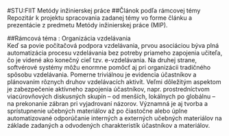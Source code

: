 #STU:FIIT Metódy inžinierskej práce
##Článok podľa rámcovej témy
Repozitár k projektu spracovania zadanej témy vo forme článku a prezentácie z predmetu Metódy inžinierskej práce (MIP). 

##Rámcová téma : Organizácia vzdelávania  
Keď sa povie počítačová podpora vzdelávania, prvou asociáciou býva plná automatizácia procesu vzdelávania bez potreby priameho zapojenia učiteľa, čo je videné ako konečný cieľ tzv. e-vzdelávania. Na druhej strane, softvérové systémy môžu enormne pomôcť aj pri organizácii tradičného spôsobu vzdelávania. Pomerne triviálnou je evidencia účastníkov a plánovaním rôznych druhov vzdelávacích aktivít. Veľmi dôležitým aspektom je zabezpečenie aktívneho zapojenia účastníkov, napr. prostredníctvom viacúrovňových diskusných skupín – od menších, lokálnych po globálnu – na prekonanie zábran pri vyjadrovaní názorov. Významná je aj tvorba a sprístupnenie učebných materiálov až po čiastočne alebo úplne automatizované odporúčanie interných a externých učebných materiálov na základe zadaných a odvodených charakteristík účastníkov a materiálov.  



